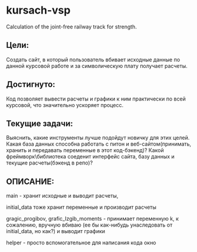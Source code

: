 # kursach-vsp
Calculation of the joint-free railway track for strength.

## Цели:

Cоздать сайт, в который пользователь вбивает исходные данные по данной курсовой работе и за символическую плату получает расчеты.

## Достигнуто:

Код позволяет вывести расчеты и графики к ним практически по всей курсовой, что значительно ускоряет процесс.

## Текущие задачи:

Выяснить, какие инструменты лучше подойдут новичку для этих целей. Какая база данных способна работать с питон и веб-сайтом(принимать, хранить и передавать переменные в этот код-бэкенд)? 
Какой фреймворк\библиотека соеденит интерфейс сайта, базу данных и текущие расчеты(бэкенд в репо)?

## ОПИСАНИЕ:

main - хранит исходные и выводит расчеты,

initial_data тоже хранит переменные и производит расчеты

gragic_progibov, grafic_Izgib_moments - принимает переменную k, к сожалению, вручную вбиваю (ее бы как-нибудь унаследовать от initial_data, но как?)
и выводит графики

helper - просто вспомогательное для написания кода окно
